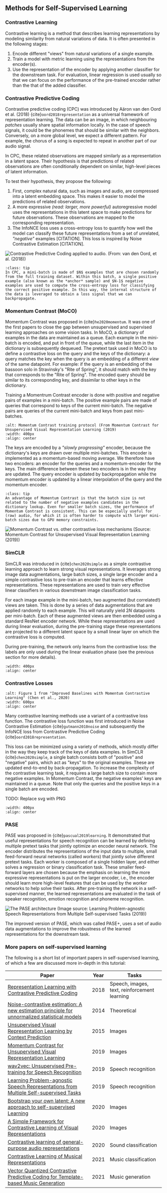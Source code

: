 ## Methods for Self-Supervised Learning

### Contrastive Learning
Contrastive learning is a method that describes learning representations by modeling similarity from natural variations of data.
It is often presented in the following stages:
1. Encode different "views" from natural variations of a single example.
2. Train a model with metric learning using the representations from the encoder(s).
3. Use the representation of the encoder by applying another classifier for the downstream task. For evaluation, linear regression is used usually so that we can focus on the performance of the pre-trained encoder rather than the that of the added classifier.


### Contrastive Predictive Coding
Contrastive predictive coding (CPC) was introduced by Aäron van den Oord et al. (2018) {cite}`oord2018representation` as a universal framework of representation learning. The data can be an image, in which neighbouring *patches* usually share spatial information locally. In the case of speech signals, it could be the phonemes that should be similar with the neighbors. Conversely, on a more global level, we expect a different pattern. For example, the chorus of a song is expected to repeat in another part of our audio signal. 

In CPC, these related observations are mapped similarly as a representation in a latent space. Their hypothesis is that predictions of related observations are often conditionally dependent on similar, high-level pieces of latent information.

To test their hypothesis, they propose the following:
1. First, complex natural data, such as images and audio, are compressed into a latent embedding space. This makes it easier to model the predictions of related observations.
2. A more expressive *(read: larger, more powerful)* autoregressive model uses the representations in this latent space to make predictions for future observations. These observations are mapped to the corresponding representation. 
3. The InfoNCE loss uses a cross-entropy loss to quantify how well the model can classify these future representations from a set of unrelated, *"negative"* examples [CITATION]. This loss is inspired by Noise Contrastive Estimation [CITATION].

![Contrastive Predictive Coding applied to audio. (From: van den Oord, et al. (2018))](../../book/images/janne/cpc_audio.png)

```{admonition} Mini-batch composition
:class: tip
In CPC, a mini-batch is made of $N$ examples that are chosen randomly from the full training dataset. Within this batch, a single positive example (also known as the *anchor* sample) and $N-1$ negative examples are used to compute the cross-entropy loss for classifying the correct positive example. In this way, the internal structure of the data is leveraged to obtain a loss signal that we can backpropagate.
```

### Momentum Contrast (MoCO)
Momentum Contrast was proposed in {cite}`he2020momentum`. It was one of the first papers to close the gap between unsupervised and supervised learning approaches on some vision tasks. In MoCO, a dictionary of examples in the data are maintained as a queue. Each example in the mini-batch is encoded, and put in front of the queue, while the last item in the dictionary is subsequently dequeued. The pretext task used in MoCO is to define a contrastive loss on the query and the keys of the dictionary: a query matches the key when the query is an embedding of a different *view* of the same datapoint. For example: if the query is an embedding of the bassoon solo in Stravinsky's "Rite of Spring", it should match with the key that corresponds to the "Rite of Spring". The encoded query should be similar to its corresponding key, and dissimilar to other keys in the dictionary.


Training a Momentrum Contrast encoder is done with positive and negative pairs of examples in a mini-batch. The positive example pairs are made of queries that correspond to keys of the current mini-batch. The negative pairs are queries of the current mini-batch and keys from past mini-batches.


```{image} ../../book/images/janne/momentum_contrast.png
:alt: Momentum Contrast training protocol (From Momentum Contrast for Unsupervised Visual Representation Learning (2019)
:width: 400px
:align: center
```



The keys are encoded by a *"slowly progressing"* encoder, because the dictionary's keys are drawn over multiple mini-batches. This encoder is implemented as a momentum-based moving average. We therefore have two encoders: an encoder for the queries and a momentum-encoder for the keys. The main difference between these two encoders is in the way they are updated. The query encoder is updated by backpropagation while the momentum encoder is updated by a linear interpolation of the query and the momentum encoder.


```{admonition} Tip
:class: tip
An advantage of Momentum Contrast is that the batch size is not related to the number of negative examples candidates in the dictionary lookup. Even for smaller batch sizes, the performance of Momentum Contrast is consistent. This can be especially useful for (raw) audio, for which it is often harder to compute with larger mini-batch sizes due to GPU memory constraints.
```

![Momentum Contrast vs. other contrastive loss mechanisms (Source: Momentum Contrast for Unsupervised Visual Representation Learning (2019))](../../book/images/janne/momentum_contrast_compared.png)

### SimCLR
SimCLR was introduced in {cite}`chen2020simple` as a simple contrastive learning approach to learn strong visual representations. It leverages strong image data augmentations, large batch sizes, a single large encoder and a simple contrastive loss to pre-train an encoder that learns effective representations. These representations are used to train very effective linear classifiers in various downstream image classification tasks.

For each image example in the mini-batch, two augmented (but correlated!) views are taken. This is done by a series of data augmentations that are applied randomly to each example. This will naturally yield $2N$ datapoints per mini-batch. Each of these augmented views are then embedded using a standard ResNet encoder network. While these representations are used during linear evaluation, during the pre-training stage these representations are projected to a different latent space by a small linear layer on which the contrastive loss is computed.

During pre-training, the network only learns from the contrastive loss: the labels are only used during the linear evaluation phase (see the previous section for more details).

```{image} ../../book/images/janne/simclr_contrastive_learning.png
:width: 400px 
:align: center
```



### Contrastive Losses

```{image} https://i.imgur.com/2uZeF4U.png
:alt: Figure 1 from "Improved Baselines with Momentum Contrastive Learning" (Chen et al., 2020)
:width: 600px 
:align: center
```

Many contrastive learning methods use a variant of a contrastive loss function. The contrastive loss function was first introduced in Noise Contrastive Estimation {cite}`gutmann2010noise` and subsequently the InfoNCE loss from Contrastive Predictive Coding {cite}`oord2018representation`.

This loss can be minimized using a variety of methods, which mostly differ in the way they keep track of the keys of data examples. In SimCLR {cite}`chen2020simple`, a single batch consists both of "positive" and "negative" pairs, which act as "keys" to the original examples. These are updated end-to-end by back-propagation. To increase the complexity of the contrastive learning task, it requires a large batch size to contain more negative examples. In Momentum Contrast, the negative examples' keys are maintained in a queue. Note that only the queries and the positive keys in a single batch are encoded.


TODO: Replace svg with PNG
```{image} ../../book/images/janne/equation_1.svg
:width: 400px 
:align: center
```


### PASE
PASE was proposed in {cite}`pascual2019learning`. It demonstrated that useful representations for speech recognition can be learned by defining multiple pretext tasks that jointly optimize an encoder neural network. The encoder distributes the representations of the input data to multiple, small feed-forward neural networks (called *workers*) that jointly solve different pretext tasks. Each worker is composed of a single hidden layer, and either solves a regression or binary classification task. These smaller feed-forward layers are chosen because the emphasis on learning the more expressive representations is put on the larger encoder, i.e., the encoder should learn more high-level features that can be used by the *worker* networks to help solve their tasks. After pre-training the network in a self-supervised manner, the learned representations are evaluated in the task of speaker recognition, emotion recognition and phoneme recognition.

![The PASE architecture (Image source: Learning Problem-agnostic Speech Representations from Multiple Self-supervised Tasks (2019))](../../book/images/janne/pase_architecture.png)

The improved version of PASE, which was called PASE+, uses a set of audio data augmentations to improve the robustness of the learned representations for the downstream task.
### More papers on self-supervised learning
The following is a short list of important papers in self-supervised learning, of which a few are discussed more in-depth in this tutorial:

| Paper  | Year  | Tasks |
|---|---|---|
| [Representation Learning with Contrastive Predictive Coding](https://arxiv.org/abs/1807.03748)  | 2018  | Speech, images, text, reinforcement learning | 
| [Noise-contrastive estimation: A new estimation principle for unnormalized statistical models](https://proceedings.mlr.press/v9/gutmann10a/gutmann10a.pdf) | 2014 | Theoretical |
| [Unsupervised Visual Representation Learning by Context Prediction](https://arxiv.org/abs/1505.05192)  | 2015  | Images |
| [Momentum Contrast for Unsupervised Visual Representation Learning](https://arxiv.org/abs/1911.05722)  |  2019 |  Images |
| [wav2vec: Unsupervised Pre-training for Speech Recognition](https://arxiv.org/abs/1904.05862) | 2019 | Speech recognition |
| [Learning Problem-agnostic Speech Representations from Multiple Self-supervised Tasks](https://arxiv.org/abs/1904.03416) | 2019 | Speech recognition |
| [Bootstrap your own latent: A new approach to self-supervised Learning](https://arxiv.org/abs/2006.07733)  | 2020  | Images |
| [A Simple Framework for Contrastive Learning of Visual Representations](https://arxiv.org/abs/2002.05709)  | 2020 | Images  |
| [Contrastive learning of general-purpose audio representations](https://arxiv.org/abs/2010.10915) | 2020 | Sound classification |
| [Contrastive Learning of Musical Representations](https://arxiv.org/abs/2103.09410) | 2021 | Music classification |
| [Vector Quantized Contrastive Predictive Coding for Template-based Music Generation](https://arxiv.org/abs/2004.10120) | 2021 | Music generation |

